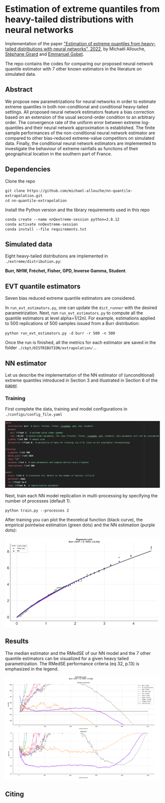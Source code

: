 # Estimation of extreme quantiles from heavy-tailed distributions with neural networks
Implementation of the paper ["Estimation of extreme quantiles from heavy-tailed distributions with neural networks", 2022](LINK),
by Michaël Allouche, [Stéphane Girard](http://mistis.inrialpes.fr/people/girard/) and [Emmanuel Gobet](http://www.cmap.polytechnique.fr/~gobet/).

The repo contains the codes for comparing our proposed neural network quantile estimator with 7 other known estimators in the literature 
on simulated data.

## Abstract
We propose new parametrizations for neural networks in order to estimate extreme quantiles in both non-conditional and conditional heavy-tailed settings. All proposed neural network estimators feature a bias correction based on an extension of the usual second-order condition to an arbitrary order.
The convergence rate of the uniform error between extreme log-quantiles and their neural network approximation is established.
The finite sample performances of the non-conditional neural network estimator are compared to other bias-reduced extreme-value competitors on simulated data. Finally, 
the conditional neural network estimators are implemented to investigate the behaviour of extreme rainfalls as functions of their geographical location in the southern part of France.

## Dependencies
Clone the repo

```
git clone https://github.com/michael-allouche/nn-quantile-extrapolation.git
cd nn-quantile-extrapolation
```

Install the Python version and the library requirements used in this repo

```
conda create --name nnQextreme-session python=3.8.12
conda activate nnQextreme-session
conda install --file requirements.txt
```

## Simulated data
Eight heavy-tailed distributions are implemented in `./extreme/distribution.py`:

**Burr, NHW, Fréchet, Fisher, GPD, Inverse Gamma, Student**.

## EVT quantile estimators

Seven bias reduced extreme quantile estimators are considered.

In `run_evt_estimators.py`, one can update the `dict_runner` with the desired parametrization. 
Next, run `run_evt_estimators.py` to compute all the quantile estimators at level alpha=1/(2n). 
For example, estimations applied to 500 replications of 500 samples issued from a Burr distribution:

`python run_evt_estimators.py -d burr -r 500 -n 500`

Once the run is finished, all the metrics for each estimator are saved in the folder `./ckpt/DISTRIBUTION/extrapolation/.`.

## NN estimator
Let us describe the implementation of the NN estimator of (unconditional) extreme quantiles introduced in Section 3 
and illustrated in Section 6 of the [paper](LINK).
### Training
First complete the data, training and model configurations in `./configs/config_file.yaml`

![configfile](imgs/readme/configfile.png)

Next, train each NN model replication in multi-processing by specifying the number of processes (default 1).
```
python train.py --processes 2
```

After training you can plot the theoretical function (black curve), the empirical pointwise estimation (green dots) 
and the NN estimation (purple dots):

![f](imgs/readme/f_funcNN.png)

## Results

The median estimator and the RMedSE of our NN model and the 7 other quantile estimators can be visualized for 
a given heavy tailed parametrization. The RMedSE performance criteria (eq 32, p.13) is emphasized in the legend. 

![quantile](imgs/readme/quantile_estimation.png)


## Citing
